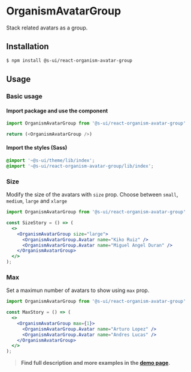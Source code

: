# OrganismAvatarGroup

Stack related avatars as a group.

<!-- ![](./assets/preview.png) -->

## Installation

```sh
$ npm install @s-ui/react-organism-avatar-group
```

## Usage

### Basic usage

#### Import package and use the component

```js
import OrganismAvatarGroup from '@s-ui/react-organism-avatar-group'

return (<OrganismAvatarGroup />)
```

#### Import the styles (Sass)

```css
@import '~@s-ui/theme/lib/index';
@import '~@s-ui/react-organism-avatar-group/lib/index';
```

### Size

Modify the size of the avatars with `size` prop. Choose between `small`, `medium`, `large` and `xlarge`

```jsx
import OrganismAvatarGroup from '@s-ui/react-organism-avatar-group'

const SizeStory = () => (
  <>
    <OrganismAvatarGroup size="large">
      <OrganismAvatarGroup.Avatar name="Kiko Ruiz" />
      <OrganismAvatarGroup.Avatar name="Miguel Angel Duran" />
    </OrganismAvatarGroup>
  </>
);
```

### Max

Set a maximun number of avatars to show using `max` prop.

```jsx
import OrganismAvatarGroup from '@s-ui/react-organism-avatar-group'

const MaxStory = () => (
  <>
    <OrganismAvatarGroup max={1}>
      <OrganismAvatarGroup.Avatar name="Arturo Lopez" />
      <OrganismAvatarGroup.Avatar name="Andres Lucas" />
    </OrganismAvatarGroup>
  </>
);
```

> **Find full description and more examples in the [demo page](#).**